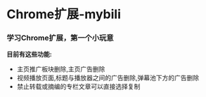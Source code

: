 Chrome扩展-mybili
=
<h3>学习Chrome扩展，第一个小玩意</h3>
<b>目前有这些功能:</b>
<ul>
		<li>  主页推广板块删除,主页广告删除</li>
		<li>  视频播放页面,标题与播放器之间的广告删除,弹幕池下方的广告删除</li>
		<li>  禁止转载或摘编的专栏文章可以直接选择复制</li>
	</ul>
